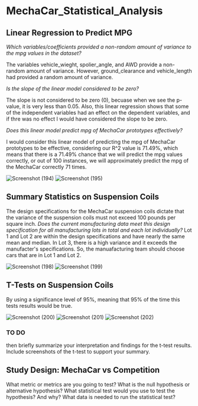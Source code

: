 # MechaCar_Statistical_Analysis

## Linear Regression to Predict MPG
*Which variables/coefficients provided a non-random amount of variance to the mpg values in the dataset?*

The variables vehicle_wieght, spolier_angle, and AWD provide a non-random amount of variance. However, ground_clearance and vehicle_length had provided a random amount of variance.

*Is the slope of the linear model considered to be zero?*

The slope is not considered to be zero (0), becuase when we see the p-value, it is very less than 0.05. Also, this linear regression shows that some of the independent variables had an effect on the dependent variables, and if thre was no effect I would have considered the slope to be zero. 

*Does this linear model predict mpg of MechaCar prototypes effectively?*

I would consider this linear model of predicting the mpg of MechaCar prototypes to be effective, considering our R^2 value is 71.49%, which means that there is a 71.49% chance that we will predict the mpg values correctly, or out of 100 instances, we will approximately predict the mpg of the MechaCar correctly 71 times. 

![Screenshot (194)](https://user-images.githubusercontent.com/58046234/161389547-b785cfa6-d810-4d36-bc46-f2ba2614eb10.png)
![Screenshot (195)](https://user-images.githubusercontent.com/58046234/161389548-f042f8b4-1f5d-4fb2-ae53-8faa4a876309.png)

## Summary Statistics on Suspension Coils
The design specifications for the MechaCar suspension coils dictate that the variance of the suspension coils must not exceed 100 pounds per square inch. *Does the current manufacturing data meet this design specification for all manufacturing lots in total and each lot individually?* Lot 1 and Lot 2 are within the design specifications and have nearly the same mean and median. In Lot 3, there is a high variance and it exceeds the manufacter's specifications. So, the manuafacturing team should choose cars that are in Lot 1 and Lot 2.  

![Screenshot (198)](https://user-images.githubusercontent.com/58046234/161389612-89aff48a-39d0-4a2d-94d7-cf4ace1ccf90.png)
![Screenshot (199)](https://user-images.githubusercontent.com/58046234/161389608-ea5005b6-c48c-44d8-8797-d56273f67fb6.png)

## T-Tests on Suspension Coils

By using a significance level of 95%, meaning that 95% of the time this tests results would be true. 

![Screenshot (200)](https://user-images.githubusercontent.com/58046234/161390435-f5d00ea8-e8c3-415c-8d68-b5d7e7b8ac20.png)
![Screenshot (201)](https://user-images.githubusercontent.com/58046234/161390438-88ac12e8-9f72-4285-a873-221df3db7b90.png) ![Screenshot (202)](https://user-images.githubusercontent.com/58046234/161390442-5ec79c48-77d8-4e6d-8a84-1bf848135d61.png)

### **TO DO**
then briefly summarize your interpretation and findings for the t-test results. Include screenshots of the t-test to support your summary.
## Study Design: MechaCar vs Competition
What metric or metrics are you going to test?
What is the null hypothesis or alternative hypothesis?
What statistical test would you use to test the hypothesis? And why?
What data is needed to run the statistical test?
